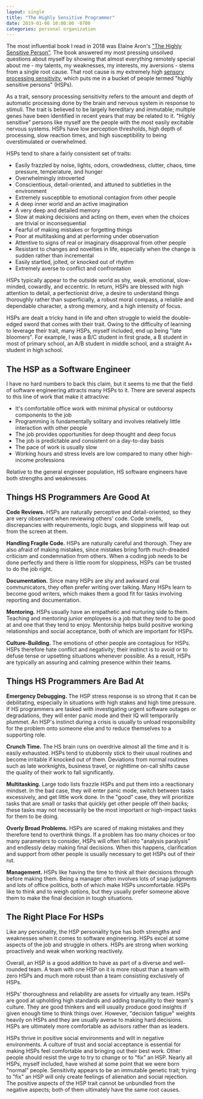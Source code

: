 ```yaml
---
layout: single
title: "The Highly Sensitive Programmer"
date: 2019-01-06 10:00:00 -0700
categories: personal organization
---
```


The most influential book I read in 2018 was Elaine Aron's ["The Highly Sensitive Person"](https://hsperson.com/books/the-highly-sensitive-person/).
The book answered my most pressing unsolved questions about myself by showing that almost everything remotely special about me - my talents, my weaknesses, my interests, my aversions - stems from a single root cause.
That root cause is my extremely high [sensory processing sensitivity](https://en.wikipedia.org/wiki/Sensory_processing_sensitivity), which puts me in a bucket of people termed "highly sensitive persons" (HSPs).

As a trait, sensory processing sensitivity refers to the amount and depth of automatic processing done by the brain and nervous system in response to stimuli.
The trait is believed to be largely hereditary and immutable; multiple genes have been identified in recent years that may be related to it.
"Highly sensitive" persons like myself are the people with the most easily excitable nervous systems.
HSPs have low perception thresholds, high depth of processing, slow reaction times, and high susceptibility to being overstimulated or overwhelmed.

HSPs tend to share a fairly consistent set of traits:

- Easily frazzled by noise, lights, odors, crowdedness, clutter, chaos, time pressure, temperature, and hunger
- Overwhelmingly introverted
- Conscientious, detail-oriented, and attuned to subtleties in the environment
- Extremely susceptible to emotional contagion from other people
- A deep inner world and an active imagination
- A very deep and detailed memory
- Slow at making decisions and acting on them, even when the choices are trivial or inconsequential
- Fearful of making mistakes or forgetting things
- Poor at multitasking and at performing under observation
- Attentive to signs of real or imaginary disapproval from other people
- Resistant to changes and novelties in life, especially when the change is sudden rather than incremental
- Easily startled, jolted, or knocked out of rhythm
- Extremely averse to conflict and confrontation

HSPs typically appear to the outside world as shy, weak, emotional, slow-minded, cowardly, and eccentric.
In return, HSPs are blessed with high attention to detail, a perfectionist drive, a desire to understand things thoroughly rather than superficially, a robust moral compass, a reliable and dependable character, a strong memory, and a high intensity of focus.

HSPs are dealt a tricky hand in life and often struggle to wield the double-edged sword that comes with their trait.
Owing to the difficulty of learning to leverage their trait, many HSPs, myself included, end up being "late bloomers".
For example, I was a B/C student in first grade, a B student in most of primary school, an A/B student in middle school, and a straight A+ student in high school.

## The HSP as a Software Engineer ##

I have no hard numbers to back this claim, but it seems to me that the field of software engineering attracts many HSPs to it.
There are several aspects to this line of work that make it attractive:

- It's comfortable office work with minimal physical or outdoorsy components to the job
- Programming is fundamentally solitary and involves relatively little interaction with other people
- The job provides opportunities for deep thought and deep focus
- The job is predictable and consistent on a day-to-day basis
- The pace of work is usually slow
- Working hours and stress levels are low compared to many other high-income professions

Relative to the general engineer population, HS software engineers have both strengths and weaknesses.

## Things HS Programmers Are Good At ##

**Code Reviews.**
HSPs are naturally perceptive and detail-oriented, so they are very observant when reviewing others' code.
Code smells, discrepancies with requirements, logic bugs, and sloppiness will leap out from the screen at them.

**Handling Fragile Code.**
HSPs are naturally careful and thorough.
They are also afraid of making mistakes, since mistakes bring forth much-dreaded criticism and condemnation from others.
When a coding job needs to be done perfectly and there is little room for sloppiness, HSPs can be trusted to do the job right.

**Documentation.**
Since many HSPs are shy and awkward oral communicators, they often prefer writing over talking.
Many HSPs learn to become good writers, which makes them a good fit for tasks involving reporting and documentation.

**Mentoring.**
HSPs usually have an empathetic and nurturing side to them.
Teaching and mentoring junior employees is a job that they tend to be good at and one that they tend to enjoy.
Mentorship helps build positive working relationships and social acceptance, both of which are important for HSPs.

**Culture-Building.**
The emotions of other people are contagious for HSPs.
HSPs therefore hate conflict and negativity; their instinct is to avoid or to defuse tense or upsetting situations whenever possible.
As a result, HSPs are typically an assuring and calming presence within their teams.

## Things HS Programmers Are Bad At ##

**Emergency Debugging.**
The HSP stress response is so strong that it can be debilitating, especially in situations with high stakes and high time pressure.
If HS programmers are tasked with investigating urgent software outages or degradations, they will enter panic mode and their IQ will temporarily plummet.
An HSP's instinct during a crisis is usually to unload responsibility for the problem onto someone else and to reduce themselves to a supporting role.

**Crunch Time.**
The HS brain runs on overdrive almost all the time and it is easily exhausted.
HSPs tend to stubbornly stick to their usual routines and become irritable if knocked out of them.
Deviations from normal routines such as late worknights, business travel, or nighttime on-call shifts cause the quality of their work to fall significantly.

**Multitasking.**
Large todo lists frazzle HSPs and put them into a reactionary mindset.
In the bad case, they will enter panic mode, switch between tasks excessively, and get little work done.
In the "good" case, they will prioritize tasks that are small or tasks that quickly get other people off their backs; these tasks may not necessarily be the most important or high-impact tasks for them to be doing.

**Overly Broad Problems.**
HSPs are scared of making mistakes and they therefore tend to overthink things.
If a problem has too many choices or too many parameters to consider, HSPs will often fall into "analysis paralysis" and endlessly delay making final decisions.
When this happens, clarification and support from other people is usually necessary to get HSPs out of their rut.

**Management.**
HSPs like having the time to think all their decisions through before making them.
Being a manager often involves lots of snap judgments and lots of office politics, both of which make HSPs uncomfortable.
HSPs like to think and to weigh options, but they usually prefer someone above them to make the final decision in tough situations.

## The Right Place For HSPs ##

Like any personality, the HSP personality type has both strengths and weaknesses when it comes to software engineering.
HSPs excel at some aspects of the job and struggle in others.
HSPs are strong when working proactively and weak when working reactively.

Overall, an HSP is a good addition to have as part of a diverse and well-rounded team.
A team with one HSP on it is more robust than a team with zero HSPs and much more robust than a team consisting exclusively of HSPs.

HSPs' thoroughness and reliability are assets for virtually any team.
HSPs are good at upholding high standards and adding tranquility to their team's culture.
They are good thinkers and will usually produce good insights if given enough time to think things over.
However, "decision fatigue" weights heavily on HSPs and they are usually averse to making hard decisions.
HSPs are ultimately more comfortable as advisors rather than as leaders.

HSPs thrive in positive social environments and wilt in negative environments.
A culture of trust and social acceptance is essential for making HSPs feel comfortable and bringing out their best work.
Other people should resist the urge to try to change or to "fix" an HSP.
Nearly all HSPs, myself included, have wished at some point that we were born "normal" people.
Sensitivity appears to be an immutable genetic trait; trying to "fix" an HSP will only create feelings of alienation and social rejection.
The positive aspects of the HSP trait cannot be unbundled from the negative aspects; both of them ultimately have the same root causes.
